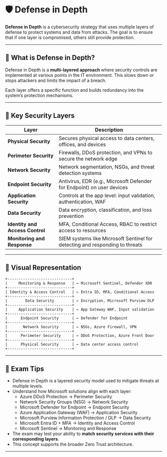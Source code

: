 # 🛡️ Defense in Depth

**Defense in Depth** is a cybersecurity strategy that uses multiple layers of defense to protect systems and data from attacks. The goal is to ensure that if one layer is compromised, others still provide protection.

---

## 🧱 What is Defense in Depth?

Defense in Depth is a **multi-layered approach** where security controls are implemented at various points in the IT environment. This slows down or stops attackers and limits the impact of a breach.

Each layer offers a specific function and builds redundancy into the system’s protection mechanisms.

---

## 🧩 Key Security Layers

| Layer                        | Description                                                                 |
|-----------------------------|-----------------------------------------------------------------------------|
| **Physical Security**        | Secures physical access to data centers, offices, and devices               |
| **Perimeter Security**       | Firewalls, DDoS protection, and VPNs to secure the network edge             |
| **Network Security**         | Network segmentation, NSGs, and threat detection systems                    |
| **Endpoint Security**        | Antivirus, EDR (e.g., Microsoft Defender for Endpoint) on user devices      |
| **Application Security**     | Controls at the app level: input validation, authentication, WAF            |
| **Data Security**            | Data encryption, classification, and loss prevention                       |
| **Identity and Access Control** | MFA, Conditional Access, RBAC to restrict access to resources              |
| **Monitoring and Response**  | SIEM systems like Microsoft Sentinel for detecting and responding to threats|

---

## 🔄 Visual Representation

```
+-----------------------------+
|     Monitoring & Response   | ← Microsoft Sentinel, Defender XDR
+-----------------------------+
| Identity & Access Control   | ← Entra ID, MFA, Conditional Access
+-----------------------------+
|        Data Security        | ← Encryption, Microsoft Purview DLP
+-----------------------------+
|     Application Security    | ← App Gateway WAF, Input validation
+-----------------------------+
|      Endpoint Security      | ← Defender for Endpoint
+-----------------------------+
|       Network Security      | ← NSGs, Azure Firewall, VPN
+-----------------------------+
|      Perimeter Security     | ← DDoS Protection, Azure Front Door
+-----------------------------+
|      Physical Security      | ← Data center access control
+-----------------------------+
```

---

## 📝 Exam Tips

- Defense in Depth is a layered security model used to mitigate threats at multiple levels.
- Understand how Microsoft solutions align with each layer:
  - Azure DDoS Protection → Perimeter Security
  - Network Security Groups (NSG) → Network Security
  - Microsoft Defender for Endpoint → Endpoint Security
  - Azure Application Gateway (WAF) → Application Security
  - Microsoft Purview Information Protection / DLP → Data Security
  - Microsoft Entra ID + MFA → Identity and Access Control
  - Microsoft Sentinel → Monitoring and Response
- The exam may test your ability to **match security services with their corresponding layers**.
- This concept supports the broader Zero Trust architecture.

---